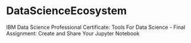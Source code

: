 # DataScienceEcosystem
IBM Data Science Professional Certificate: 
Tools For Data Science - Final Assignment: Create and Share Your Jupyter Notebook
